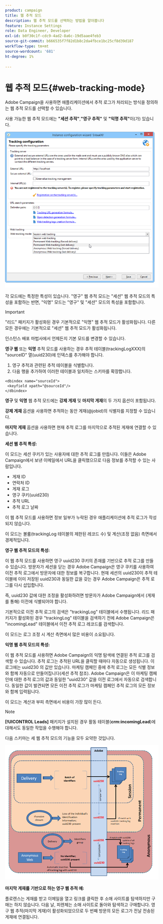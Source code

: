 ```yaml
---
product: campaign
title: 웹 추적 모드
description: 웹 추적 모드를 선택하는 방법을 알아봅니다
feature: Instance Settings
role: Data Engineer, Developer
exl-id: b0f30c1f-cdc9-4ad2-8a6c-19d5aae4feb3
source-git-commit: b666535f7f82d1b8c2da4fbce1bc25cf8d39d187
workflow-type: tm+mt
source-wordcount: '681'
ht-degree: 1%

---
```


# 웹 추적 모드{#web-tracking-mode}



Adobe Campaign을 사용하면 애플리케이션에서 추적 로그가 처리되는 방식을 정의하는 웹 추적 모드를 선택할 수 있습니다.

사용 가능한 웹 추적 모드에는 **&quot;세션 추적&quot;**,**&quot;영구 추적&quot;** 및 **&quot;익명 추적&quot;**&#x200B;이(가) 있습니다.

![](assets/s_ncs_install_deployment_wiz_tracking_mode.png)

각 모드에는 특정한 특성이 있습니다. &quot;영구&quot; 웹 추적 모드는 &quot;세션&quot; 웹 추적 모드의 특성을 포함하는 반면, &quot;익명&quot; 모드는 &quot;영구&quot; 및 &quot;세션&quot; 모드의 특성을 포함합니다.

>[!IMPORTANT]
>
>&quot;리드&quot; 패키지가 활성화된 경우 기본적으로 &quot;익명&quot; 웹 추적 모드가 활성화됩니다. 다른 모든 경우에는 기본적으로 &quot;세션&quot; 웹 추적 모드가 활성화됩니다.
>
>인스턴스 배포 마법사에서 언제든지 기본 모드를 변경할 수 있습니다.

**영구 웹** 또는 **익명** 추적 모드를 사용하는 경우 추적 테이블(trackingLogXXX)의 &quot;sourceID&quot; 열(uuid230)에 인덱스를 추가해야 합니다.

1. 영구 추적과 관련된 추적 테이블을 식별합니다.
1. 다음 행을 추가하여 이러한 테이블과 일치하는 스키마를 확장합니다.

```
<dbindex name="sourceId">
 <keyfield xpath="@sourceId"/>
</dbindex>
```

**영구** 및 **익명** 웹 추적 모드에는 **강제 게재** 및 **마지막 게재**&#x200B;의 두 가지 옵션이 포함됩니다.

**강제 게재** 옵션을 사용하면 추적하는 동안 게재(@jobid)의 식별자를 지정할 수 있습니다.

**마지막 게재** 옵션을 사용하면 현재 추적 로그를 마지막으로 추적된 게재에 연결할 수 있습니다.

**세션 웹 추적 특성:**

이 모드는 세션 쿠키가 있는 사용자에 대한 추적 로그를 만듭니다. 이들은 Adobe Campaign에서 보낸 이메일에서 URL을 클릭했으므로 다음 정보를 추적할 수 있는 사람입니다.

* 게재 ID
* 연락처 ID
* 게재 로그
* 영구 쿠키(uuid230)
* 추적 URL
* 추적 로그 날짜

이 웹 추적 모드를 사용하면 정보 일부가 누락된 경우 애플리케이션에 추적 로그가 작성되지 않습니다.

이 모드는 볼륨(trackingLog 테이블의 제한된 레코드 수) 및 계산(조정 없음) 측면에서 경제적입니다.

**영구 웹 추적 모드의 특성:**

이 웹 추적 모드를 사용하면 영구 uuid230 쿠키의 존재를 기반으로 추적 로그를 만들 수 있습니다. 방문자가 세션을 닫는 경우 Adobe Campaign은 영구 쿠키를 사용하여 이전 추적 로그에서 방문자에 대한 정보를 복구합니다. 현재 세션의 uuid230이 추적 테이블에 이미 저장된 uuid230과 동일한 값을 갖는 경우 Adobe Campaign은 추적 로그를 다시 삽입합니다.

즉, uuid230 값에 대한 조정을 활성화하려면 방문자가 Adobe Campaign에서 (게재를 통해) 이전에 식별되어야 합니다.

기본적으로 이전 추적 로그의 검색은 &quot;trackingLog&quot; 테이블에서 수행됩니다. 리드 패키지가 활성화된 경우 &quot;trackingLog&quot; 테이블을 검색하기 전에 Adobe Campaign은 &quot;incomingLead&quot; 테이블에서 이전 추적 로그 레코드를 검색합니다.

이 모드는 로그 조정 시 계산 측면에서 많은 비용이 소요됩니다.

**익명 웹 추적 모드의 특성:**

이 웹 추적 모드를 사용하면 Adobe Campaign의 익명 탐색에 연결된 추적 로그를 검색할 수 있습니다. 추적 로그는 추적된 URL을 클릭할 때마다 자동으로 생성됩니다. 이 로그에는 uuid230 의 값만 있습니다. 마케팅 캠페인 중에 추적 로그는 모든 식별 정보와 함께 자동으로 만들어집니다(세션 추적 참조). Adobe Campaign은 이 마케팅 캠페인에 대한 추적 로그의 값과 동일한 &quot;uuid230&quot; 값을 이전 로그에서 자동으로 검색합니다. 동일한 값이 발견되면 모든 이전 추적 로그가 마케팅 캠페인 추적 로그의 모든 정보와 함께 입력됩니다.

이 모드는 계산과 부피 측면에서 비용이 가장 많이 든다.

>[!NOTE]
>
>**[!UICONTROL Leads]** 패키지가 설치된 경우 활동 테이블(**crm:incomingLead**)에 대해서도 동일한 작업을 수행해야 합니다.

다음 스키마는 세 웹 추적 모드의 기능을 모두 요약한 것입니다.

![](assets/s_ncs_install_deployment_wiz_tracking_schema_mode.png)

**마지막 게재를 기반으로 하는 영구 웹 추적 예:**

플로렌스는 게재를 받고 이메일을 열고 링크를 클릭한 후 소매 사이트를 탐색하지만 구매는 하지 않습니다. 다음 날, 피렌체는 소매 사이트로 돌아와 탐색하고 구매합니다. 영구 웹 추적(마지막 게재)이 활성화되었으므로 두 번째 방문의 모든 로그가 전날 전송된 게재에 연결됩니다.
